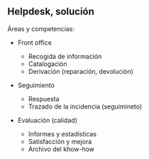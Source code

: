 Helpdesk, solución
------------------

Áreas y competencias:

- Front office
    - Recogida de información
    - Catalogación
    - Derivación (reparación, devolución)

- Seguimiento
    - Respuesta
    - Trazado de la incidencia (seguimineto)

- Evaluación (calidad)
    - Informes y estadísticas
    - Satisfacción y mejora
    - Archivo del khow-how

